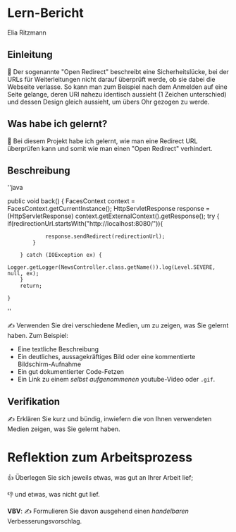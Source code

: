 # Lern-Bericht
Elia Ritzmann

## Einleitung
🧐 Der sogenannte "Open Redirect" beschreibt eine Sicherheitslücke, bei der URLs für Weiterleitungen nicht darauf überprüft werde, ob sie dabei die Webseite verlasse. So kann man zum Beispiel nach dem Anmelden auf eine Seite gelange, deren URl nahezu identisch aussieht (1 Zeichen unterschied) und dessen Design gleich aussieht, um übers Ohr gezogen zu werde. 



## Was habe ich gelernt?

📝 Bei diesem Projekt habe ich gelernt, wie man eine Redirect URL überprüfen kann und somit wie man einen "Open Redirect" verhindert.

## Beschreibung

''java

public void back() {
        FacesContext context = FacesContext.getCurrentInstance();
        HttpServletResponse response = (HttpServletResponse) context.getExternalContext().getResponse();
        try {
            if(redirectionUrl.startsWith("http://localhost:8080/")){
                
                response.sendRedirect(redirectionUrl);
            }

        } catch (IOException ex) {
            Logger.getLogger(NewsController.class.getName()).log(Level.SEVERE, null, ex);
        }
        return;

    }
    
''

✍️ Verwenden Sie drei verschiedene Medien, um zu zeigen, was Sie gelernt haben. Zum Beispiel:

* Eine textliche Beschreibung
* Ein deutliches, aussagekräftiges Bild oder eine kommentierte Bildschirm-Aufnahme
* Ein gut dokumentierter Code-Fetzen
* Ein Link zu einem *selbst aufgenommenen* youtube-Video oder `.gif`.

## Verifikation

✍️ Erklären Sie kurz und bündig, inwiefern die von Ihnen verwendeten Medien zeigen, was Sie gelernt haben.

# Reflektion zum Arbeitsprozess

👍 Überlegen Sie sich jeweils etwas, was gut an Ihrer Arbeit lief; 

👎 und etwas, was nicht gut lief.

**VBV**: ✍️ Formulieren Sie davon ausgehend einen *handelbaren* Verbesserungsvorschlag.
